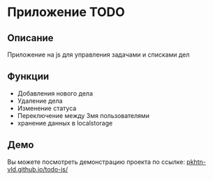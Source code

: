 # Приложение TODO

## Описание
Приложение на js для управления задачами и списками дел

## Функции
- Добавления нового дела
- Удаление дела
- Изменение статуса
- Переключение между 3мя пользователями
- хранение данных в localstorage

## Демо
Вы можете посмотреть демонстрацию проекта по ссылке: [pkhtn-vld.github.io/todo-js/](https://pkhtn-vld.github.io/todo-js/)
